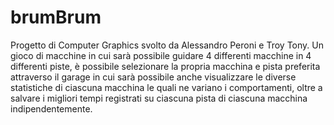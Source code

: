 # brumBrum

Progetto di Computer Graphics svolto da Alessandro Peroni e Troy Tony.
Un gioco di macchine in cui sarà possibile guidare 4 differenti macchine in 4 differenti piste, è possibile selezionare la propria macchina e pista preferita attraverso il garage in cui sarà possibile anche visualizzare le diverse statistiche di ciascuna macchina le quali ne variano i comportamenti, oltre a salvare i migliori tempi registrati su ciascuna pista di ciascuna macchina indipendentemente.

